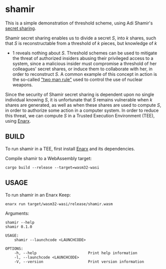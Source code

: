 # shamir

This is a simple demonstration of threshold scheme, using Adi Shamir's [secret
sharing](http://web.mit.edu/6.857/OldStuff/Fall03/ref/Shamir-HowToShareASecret.pdf).

Shamir secret sharing enables us to divide a secret *S*, into *k* shares, such
that *S* is reconstructable from a threshold of *k* pieces, but knowledge of *k*
- 1 reveals nothing about *S*. Threshold schemes can be used to mitigate the
threat of authorized insiders abusing their privileged access to a system, since
a malicious insider must compromise a threshold of her colleagues' secret
shares, or induce them to collaborate with her, in order to reconstruct *S*. A
common example of this concept in action is the so-called ["two man
rule"](https://en.wikipedia.org/wiki/Two-man_rule) used to control the use of
nuclear weapons.

Since the security of Shamir secret sharing is dependent upon no single
individual knowing *S*, it is unfortunate that *S* remains vulnerable when *k*
shares are generated, as well as when these shares are used to compute *S*, in
order to authorize some action in a computer system. In order to reduce this
threat, we can compute *S* in a Trusted Execution Environment (TEE), using
[Enarx](https://enarx.dev/).

## BUILD

To run shamir in a TEE, first install
[Enarx](https://enarx.dev/docs/Installation/Introduction) and its dependencies.

Compile shamir to a WebAssembly target:

`cargo build --release --target=wasm32-wasi`

## USAGE

To run shamir in an Enarx Keep:

`enarx run target/wasm32-wasi/release/shamir.wasm`

Arguments:

```
shamir --help
shamir 0.1.0

USAGE:
    shamir --launchcode <LAUNCHCODE>

OPTIONS:
    -h, --help                       Print help information
    -l, --launchcode <LAUNCHCODE>    
    -V, --version                    Print version information
```
